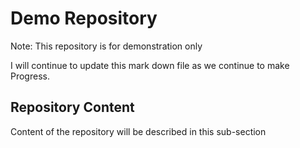 # Demo Repository

Note: This repository is for demonstration only

I will continue to update this mark down file as we continue to make Progress.

## Repository Content

Content of the repository will be described in this sub-section
